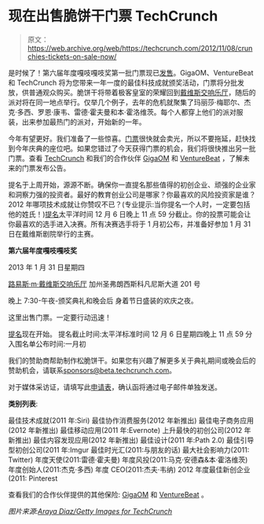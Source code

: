 # 现在出售脆饼干门票 TechCrunch

> 原文：<https://web.archive.org/web/https://techcrunch.com/2012/11/08/crunchies-tickets-on-sale-now/>

是时候了！第六届年度嘎吱嘎吱奖第一批门票现已[发售](https://web.archive.org/web/20221209161512/http://crunchies2012.eventbrite.com/)。GigaOM、VentureBeat 和 TechCrunch 将为您带来一年一度的最佳科技成就颁奖活动，门票将分批发放，供普通观众购买。脆饼干将带着极客皇室的荣耀回到[戴维斯交响乐厅](https://web.archive.org/web/20221209161512/http://www.sfsymphony.org/About-Us.aspx?id=25926&gclid=CNXC5euTwawCFQ1x5QodszUEpw)，随后的派对将在同一地点举行。仅举几个例子，去年的危机就聚集了玛丽莎·梅耶尔、杰克·多西、罗恩·康韦、雷德·霍夫曼和本·霍洛维茨。每个人都穿上他们的派对服装，出来参加最热门的派对，开始新的一年。

今年有望更好。我们准备了一些惊喜。[门票](https://web.archive.org/web/20221209161512/http://crunchies2012.eventbrite.com/)很快就会卖光，所以不要拖延，赶快找到今年庆典的座位吧。如果您错过了今天获得门票的机会，我们将很快推出另一批门票。查看 [TechCrunch](https://web.archive.org/web/20221209161512/https://beta.techcrunch.com/) 和我们的合作伙伴 [GigaOM](https://web.archive.org/web/20221209161512/http://gigaom.com/) 和 [VentureBeat](https://web.archive.org/web/20221209161512/http://venturebeat.com/) ，了解未来的门票发布公告。

提名于上周开始，源源不断。确保你一直提名那些值得的初创企业、顽强的企业家和洞察力强的投资者。最好的教育创业公司是哪家？你最喜欢的风险投资家是谁？2012 年哪项技术成就让你赞叹不已？(专业提示:当你提名一个人时，一定要包括他的姓氏！)[提名](https://web.archive.org/web/20221209161512/http://crunchies2012.beta.techcrunch.com/nominate/)太平洋时间 12 月 6 日晚上 11 点 59 分截止。你的投票可能会让你最喜欢的选手进入决赛。所有决赛选手将于 1 月初公布，并准备好参加 1 月 31 日在戴维斯剧院举行的主赛。

**第六届年度嘎吱嘎吱奖**

2013 年 1 月 31 日星期四

[路易斯·m·戴维斯交响乐厅](https://web.archive.org/web/20221209161512/http://www.sfsymphony.org/about/default.aspx?id=25926&gclid=CNXC5euTwawCFQ1x5QodszUEpw)
加州圣弗朗西斯科凡尼斯大道 201 号

晚上 7:30-午夜-颁奖典礼和晚会后
身着节日盛装的欢庆之夜。

这里出售门票。一定要行动迅速！

[提名](https://web.archive.org/web/20221209161512/http://crunchies2012.beta.techcrunch.com/nominate/)现在开始。
提名截止时间:太平洋标准时间 12 月 6 日星期四晚上 11 点 59 分
入围名单公布时间:一月初

我们的赞助商帮助制作松脆饼干。如果您有兴趣了解更多关于典礼期间或晚会后的赞助机会，请联系[sponsors@beta.techcrunch.com](https://web.archive.org/web/20221209161512/mailto:sponsors@beta.techcrunch.com)。

对于媒体采访证，请填写此[申请表](https://web.archive.org/web/20221209161512/https://beta.techcrunch.com/events/crunchies-2012/press-info/)，确认函将通过电子邮件单独发送。

**类别列表**:

最佳技术成就(2011 年:Siri)
最佳协作消费服务(2012 年新推出)
最佳电子商务应用(2012 年新推出)
最佳移动应用(2011 年:Evernote)
上升最快的初创公司(2012 年新推出)
最佳内容发现应用(2012 年新推出)
最佳设计(2011 年:Path 2.0)
最佳引导型初创公司(2011 年:Imgur
最佳时光汇(2011:与朋友的话)
最大社会影响力(2011: Twitter)
年度天使(2011:雷德·霍夫曼)
年度风投(2011:马克·安德森&本·霍洛维茨)
年度创始人(2011:杰克·多西)
年度 CEO(2011:杰夫·韦纳)
2012 年度最佳新创企业(2011: Pinterest

查看我们的合作伙伴提供的其他保险: [GigaOM](https://web.archive.org/web/20221209161512/http://gigaom.com/2012/11/08/get-your-tickets-now-for-the-crunchies) 和 [VentureBeat](https://web.archive.org/web/20221209161512/http://venturebeat.com/2012/11/08/crunchies-tickets-5/) 。

*图片来源:[Araya Diaz/Getty Images for TechCrunch](https://web.archive.org/web/20221209161512/http://www.flickr.com/photos/techcrunch/6799608037/in/set-72157629101405781)*